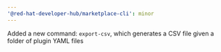```yaml
---
'@red-hat-developer-hub/marketplace-cli': minor
---
```


Added a new command: `export-csv`, which generates a CSV file given a folder of plugin YAML files
